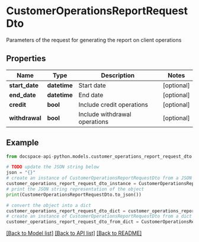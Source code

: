 # CustomerOperationsReportRequestDto
Parameters of the request for generating the report on client operations

## Properties

Name | Type | Description | Notes
------------ | ------------- | ------------- | -------------
**start_date** | **datetime** | Start date | [optional] 
**end_date** | **datetime** | End date | [optional] 
**credit** | **bool** | Include credit operations | [optional] 
**withdrawal** | **bool** | Include withdrawal operations | [optional] 

## Example

```python
from docspace-api-python.models.customer_operations_report_request_dto import CustomerOperationsReportRequestDto

# TODO update the JSON string below
json = "{}"
# create an instance of CustomerOperationsReportRequestDto from a JSON string
customer_operations_report_request_dto_instance = CustomerOperationsReportRequestDto.from_json(json)
# print the JSON string representation of the object
print(CustomerOperationsReportRequestDto.to_json())

# convert the object into a dict
customer_operations_report_request_dto_dict = customer_operations_report_request_dto_instance.to_dict()
# create an instance of CustomerOperationsReportRequestDto from a dict
customer_operations_report_request_dto_from_dict = CustomerOperationsReportRequestDto.from_dict(customer_operations_report_request_dto_dict)
```
[[Back to Model list]](../README.md#documentation-for-models) [[Back to API list]](../README.md#documentation-for-api-endpoints) [[Back to README]](../README.md)


